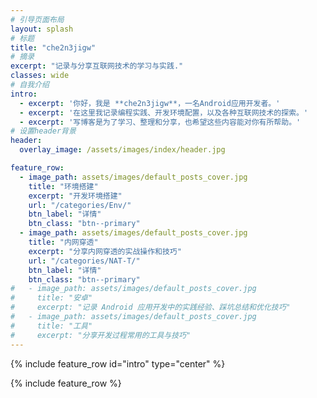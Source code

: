 ```yaml
---
# 引导页面布局
layout: splash
# 标题
title: "che2n3jigw"
# 摘录
excerpt: "记录与分享互联网技术的学习与实践."
classes: wide
# 自我介绍
intro: 
  - excerpt: '你好，我是 **che2n3jigw**，一名Android应用开发者。'
  - excerpt: '在这里我记录编程实践、开发环境配置，以及各种互联网技术的探索。'
  - excerpt: '写博客是为了学习、整理和分享，也希望这些内容能对你有所帮助。'
# 设置header背景
header:
  overlay_image: /assets/images/index/header.jpg

feature_row:
  - image_path: assets/images/default_posts_cover.jpg
    title: "环境搭建"
    excerpt: "开发环境搭建"
    url: "/categories/Env/"
    btn_label: "详情"
    btn_class: "btn--primary"
  - image_path: assets/images/default_posts_cover.jpg
    title: "内网穿透"
    excerpt: "分享内网穿透的实战操作和技巧"
    url: "/categories/NAT-T/"
    btn_label: "详情"
    btn_class: "btn--primary"
#   - image_path: assets/images/default_posts_cover.jpg
#     title: "安卓"
#     excerpt: "记录 Android 应用开发中的实践经验、踩坑总结和优化技巧"
#   - image_path: assets/images/default_posts_cover.jpg
#     title: "工具"
#     excerpt: "分享开发过程常用的工具与技巧"
---
```


{% include feature_row id="intro" type="center" %}

{% include feature_row %}

<!-- {% include feature_row id="feature_row2" type="left" %}

{% include feature_row id="feature_row3" type="right" %}

{% include feature_row id="feature_row4" type="center" %} -->